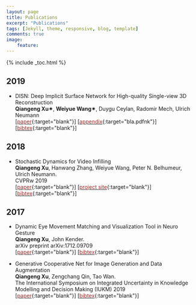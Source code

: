 ```yaml
---
layout: page
title: Publications
excerpt: "Publications"
tags: [Jekyll, theme, responsive, blog, template]
comments: true
image: 
    feature: 
---
```


{% include _toc.html %}
## 2019
* DISN: Deep Implicit Surface Network for High-quality Single-view 3D Reconstruction  
 <b>Qiangeng Xu&#10036;</b>, <b>Weiyue Wang&#10036;</b>, Duygu Ceylan, Radomir Mech, Ulrich Neumann    
\[[<font color="brown">paper</font>](https://arxiv.org/abs/1905.10711){:target="blank"}\] \[[<font color="brown">appendix</font>](http://www-scf.usc.edu/~weiyuewa/papers/neurips_2019_supp.pdf){:target="bla.pdfnk"}\] \[[<font color="brown">bibtex</font>](https://scholar.googleusercontent.com/scholar.bib?q=info:UPwj3GF7o8wJ:scholar.google.com/&output=citation&scisdr=CgXBxboTEKLElRCedQY:AAGBfm0AAAAAXPWbbQbsrUCkY0tucjiPK09oBywFKaiI&scisig=AAGBfm0AAAAAXPWbbUs4ppvnstt-cIdmHo96sJGLRCUH&scisf=4&ct=citation&cd=-1&hl=en){:target="blank"}\]

## 2018
* Stochastic Dynamics for Video Infilling  
 <b>Qiangeng Xu</b>, Hanwang Zhang, Weiyue Wang, Peter N. Belhumeur, Ulrich Neumann.  
  CVPRw 2019  
\[[<font color="brown">paper</font>](https://arxiv.org/abs/1809.00263){:target="blank"}\] \[[<font color="brown">project site</font>](../projects/project_sites/SDVI/video_results.html){:target="blank"}\] \[[<font color="brown">bibtex</font>](https://dblp.uni-trier.de/rec/bibtex/journals/corr/abs-1809-00263){:target="blank"}\]

## 2017

* Dynamic Eye Movement Matching and Visualization Tool in Neuro Gesture  
  <b>Qiangeng Xu</b>, John Kender.   
  arXiv preprint arXiv:1712.09709  
\[[<font color="brown">paper</font>](https://arxiv.org/abs/1712.09709){:target="blank"}\] \[[<font color="brown">bibtex</font>](https://scholar.googleusercontent.com/scholar.bib?q=info:0HESnj0oGOAJ:scholar.google.com/&output=citation&scisdr=CgXBxboTEKLElRCnegQ:AAGBfm0AAAAAXPWiYgR2fWUrwxtDg5aezq4diO5Ao_Ux&scisig=AAGBfm0AAAAAXPWiYvPQJmYFYJC12OUxVSejeLljvxXW&scisf=4&ct=citation&cd=-1&hl=en){:target="blank"}\]

* Generative Cooperative Net for Image Generation and Data Augmentation  
  <b>Qiangeng Xu</b>, Zengchang Qin, Tao Wan.   
  The International Symposium on Integrated Uncertainty in Knowledge Modelling and Decision Making (IUKM) 2019  
\[[<font color="brown">paper</font>](https://arxiv.org/abs/1705.02887){:target="blank"}\] \[[<font color="brown">bibtex</font>](https://scholar.googleusercontent.com/scholar.bib?q=info:IaUJ9Qfpo-AJ:scholar.google.com/&output=citation&scisdr=CgXBxboTEKLElRCnKNY:AAGBfm0AAAAAXPWiMNZyMSXDwmQbJvp9YN3zhO3y2u9A&scisig=AAGBfm0AAAAAXPWiMG2-1GA5HxVroDHJs7Od8Ca8XskI&scisf=4&ct=citation&cd=-1&hl=en){:target="blank"}\]